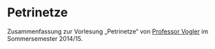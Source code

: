 <h1>Petrinetze</h1>

Zusammenfassung zur Vorlesung &bdquo;Petrinetze&ldquo; von <a href="https://www.informatik.uni-augsburg.de/lehrstuehle/swt/ti/mitarbeiter/walter/">Professor Vogler</a> im Sommersemester 2014/15.
